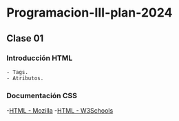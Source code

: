 # Programacion-III-plan-2024

## Clase 01

### Introducción HTML
    - Tags.
    - Atributos.

### Documentación CSS

-[HTML - Mozilla](https://developer.mozilla.org/es/docs/Web/HTML)
-[HTML - W3Schools](https://www.w3schools.com/html/)